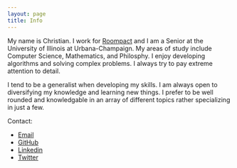```yaml
---
layout: page
title: Info
---
```


My name is Christian.  I work for [Roompact](https://www.roompact.com) and I am a Senior at the University of Illinois at Urbana-Champaign.  My areas of study include Computer Science, Mathematics, and Philosphy.  I enjoy developing algorithms and solving complex problems.  I always try to pay extreme attention to detail.

I tend to be a generalist when developing my skills.  I am always open to diversifying my knowledge and learning new things.  I prefer to be well rounded and knowledgable in an array of different topics rather specializing in just a few.

Contact:

* [Email](mailto:c.charukiewicz@gmail.com)
* [GitHub](http://github.com/charukiewicz)
* [Linkedin](https://www.linkedin.com/in/charukiewicz)
* [Twitter](https://www.twitter.com/charukiewicz)